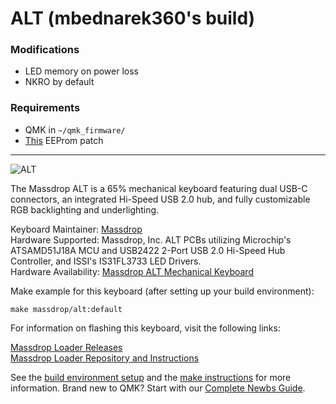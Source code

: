 # ALT (mbednarek360's build)
### Modifications
- LED memory on power loss
- NKRO by default 

### Requirements
- QMK in `~/qmk_firmware/`
- [This](https://github.com/ottobonn/qmk_firmware/blob/ea1ea011d82f731dda9e02675097cfa20c88e5ce/tmk_core/common/arm_atsam/eeprom.c) EEProm patch 

---

![ALT](https://massdrop-s3.imgix.net/product-images/alt-keyboard/FP/WNxwR19gTua3nxiiQWP3_AI7B3311%20copy%20page.jpg?auto=format&fm=jpg&fit=max&w=700&h=467&dpr=1&q=80)

The Massdrop ALT is a 65% mechanical keyboard featuring dual USB-C connectors, an integrated Hi-Speed USB 2.0 hub, and fully customizable RGB backlighting and underlighting.

Keyboard Maintainer: [Massdrop](https://github.com/massdrop)  
Hardware Supported: Massdrop, Inc. ALT PCBs utilizing Microchip's ATSAMD51J18A MCU and USB2422 2-Port USB 2.0 Hi-Speed Hub Controller, and ISSI's IS31FL3733 LED Drivers.  
Hardware Availability: [Massdrop ALT Mechanical Keyboard](https://www.massdrop.com/buy/massdrop-alt-mechanical-keyboard)

Make example for this keyboard (after setting up your build environment):

    make massdrop/alt:default

For information on flashing this keyboard, visit the following links:

[Massdrop Loader Releases](https://github.com/Massdrop/mdloader/releases)  
[Massdrop Loader Repository and Instructions](https://github.com/Massdrop/mdloader)

See the [build environment setup](https://docs.qmk.fm/#/getting_started_build_tools) and the [make instructions](https://docs.qmk.fm/#/getting_started_make_guide) for more information. Brand new to QMK? Start with our [Complete Newbs Guide](https://docs.qmk.fm/#/newbs).
